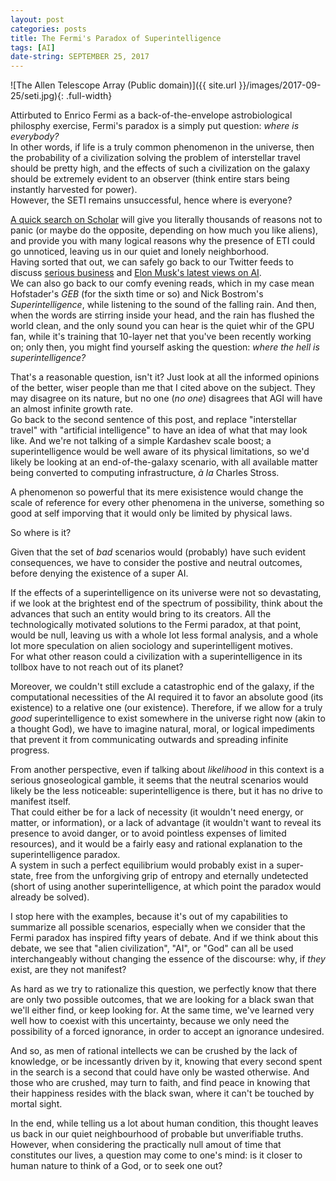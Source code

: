 ```yaml
---
layout: post
categories: posts
title: The Fermi's Paradox of Superintelligence
tags: [AI]
date-string: SEPTEMBER 25, 2017
---
```


![The Allen Telescope Array (Public domain)]({{ site.url }}/images/2017-09-25/seti.jpg){: .full-width}

Attirbuted to Enrico Fermi as a back-of-the-envelope astrobiological philosphy 
exercise, Fermi's paradox is a simply put question: _where is everybody?_  
In other words, if life is a truly common phenomenon in the universe, then
the probability of a civilization solving the problem of interstellar travel
should be pretty high, and the effects of such a civilization on the galaxy 
should be extremely evident to an observer (think entire stars being instantly 
harvested for power).  
However, the SETI remains unsuccessful, hence where is everyone? 

[A quick search on Scholar](https://scholar.google.it/scholar?q=fermi+paradox)
will give you literally thousands of reasons not to panic (or maybe do the
opposite, depending on how much you like aliens), and provide you with many
logical reasons why the presence of ETI could go unnoticed, leaving us in our
quiet and lonely neighborhood.  
Having sorted that out, we can safely go back to our Twitter feeds to discuss
[serious business](https://twitter.com/dog_rates/status/775410014383026176) 
and [Elon Musk's latest views on AI](https://www.theguardian.com/technology/2017/aug/14/elon-musk-ai-vastly-more-risky-north-korea).  
We can also go back to our comfy evening reads, which in my case mean Hofstader's
_GEB_ (for the sixth time or so) and Nick Bostrom's _Superintelligence_, 
while listening to the sound of the falling rain.
And then, when the words are stirring inside your head, and the rain has
flushed the world clean, and the only sound you can hear is the quiet whir
of the GPU fan, while it's training that 10-layer net that you've been recently
working on; only then, you might find yourself asking the question: _where the hell is superintelligence?_

That's a reasonable question, isn't it? Just look at all the informed opinions 
of the better, wiser people than me that I cited above on the subject. 
They may disagree on its nature, but no one (_no one_) disagrees that AGI will 
have an almost infinite growth rate.  
Go back to the second sentence of this post, and replace "interstellar travel"
with "artificial intelligence" to have an idea of what that may look like. 
And we're not talking of a simple Kardashev scale boost; a superintelligence would
be well aware of its physical limitations, so we'd likely be looking at an
end-of-the-galaxy scenario, with all available matter being converted to 
computing infrastructure, _à la_ Charles Stross.  

A phenomenon so powerful that its mere exisistence would change the scale of 
reference for every other phenomena in the universe, something so good at self
imporving that it would only be limited by physical laws. 

So where is it?  

Given that the set of _bad_ scenarios would (probably) have such evident 
consequences, we have to consider the postive and neutral outcomes, before 
denying the existence of a super AI.

If the effects of a superintelligence on its universe were not so devastating, 
if we look at the brightest end of the spectrum of possibility, think about the 
advances that such an entity would bring to its creators. All the technologically
motivated solutions to the Fermi paradox, at that point, would be null, leaving
us with a whole lot less formal analysis, and a whole lot more speculation on
alien sociology and superintelligent motives.  
For what other reason could a civilization with a superintelligence in its 
tollbox have to not reach out of its planet?  

Moreover, we couldn't still exclude a catastrophic end of the galaxy, if the 
computational necessities of the AI required it to favor an absolute good
(its existence) to a relative one (our existence).
Therefore, if we allow for a truly _good_ superintelligence to exist somewhere
in the universe right now (akin to a thought God), we have to imagine natural, 
moral, or logical impediments that prevent it from communicating outwards and
spreading infinite progress.

From another perspective, even if talking about _likelihood_ in this context 
is a serious gnoseological gamble, it seems that the neutral scenarios would 
likely be the less noticeable: superintelligence is there, but it has no drive 
to manifest itself.  
That could either be for a lack of necessity (it wouldn't need energy, or matter, 
or information), or a lack of advantage (it wouldn't want to reveal its presence
to avoid danger, or to avoid pointless expenses of limited resources), and it 
would be a fairly easy and rational explanation to the superintelligence paradox.  
A system in such a perfect equilibrium would probably exist in a super-state, 
free from the unforgiving grip of entropy and eternally undetected (short of
using another superintelligence, at which point the paradox would already be
solved).

I stop here with the examples, because it's out of my capabilities to summarize
all possible scenarios, especially when we consider that the Fermi paradox has 
inspired fifty years of debate. 
And if we think about this debate, we see that "alien civilization", "AI", or 
"God" can all be used interchangeably without changing the essence of the 
discourse: why, if _they_ exist, are they not manifest?

As hard as we try to rationalize this question, we perfectly know that there
are only two possible outcomes, that we are looking for a black swan that we'll
either find, or keep looking for. At the same time, we've learned very well 
how to coexist with this uncertainty, because we only need the possibility of a
forced ignorance, in order to accept an ignorance undesired.

And so, as men of rational intellects we can be crushed by the lack of knowledge, 
or be incessantly driven by it, knowing that every second spent in the search 
is a second that could have only be wasted otherwise. And those who are crushed, 
may turn to faith, and find peace in knowing that their happiness resides with 
the black swan, where it can't be touched by mortal sight.

In the end, while telling us a lot about human condition, this thought leaves
us back in our quiet neighbourhood of probable but unverifiable truths.  
However, when considering the practically null amout of time that constitutes our
lives, a question may come to one's mind: is it closer to human nature to 
think of a God, or to seek one out?
















































